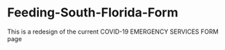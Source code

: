 # Feeding-South-Florida-Form
This is a redesign of the current COVID-19 EMERGENCY SERVICES FORM page
